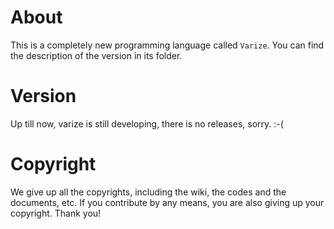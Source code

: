 # About
This is a completely new programming language called ``Varize``. You can find the description of the version in its folder.
# Version
Up till now, varize is still developing, there is no releases, sorry. :-(
# Copyright
We give up all the copyrights, including the wiki, the codes and the documents, etc. If you contribute by any means, you are also giving up your copyright. Thank you!